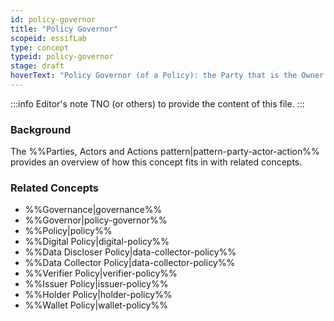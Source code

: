 ```yaml
---
id: policy-governor
title: "Policy Governor"
scopeid: essifLab
type: concept
typeid: policy-governor
stage: draft
hoverText: "Policy Governor (of a Policy): the Party that is the Owner of the Policy and hence decides what goes in it and what not."
---
```


:::info Editor's note
TNO (or others) to provide the content of this file.
:::


### Background
The %%Parties, Actors and Actions pattern|pattern-party-actor-action%% provides an overview of how this concept fits in with related concepts.

### Related Concepts
- %%Governance|governance%%
- %%Governor|policy-governor%%
- %%Policy|policy%%
- %%Digital Policy|digital-policy%%
- %%Data Discloser Policy|data-collector-policy%%
- %%Data Collector Policy|data-collector-policy%%
- %%Verifier Policy|verifier-policy%%
- %%Issuer Policy|issuer-policy%%
- %%Holder Policy|holder-policy%%
- %%Wallet Policy|wallet-policy%%
